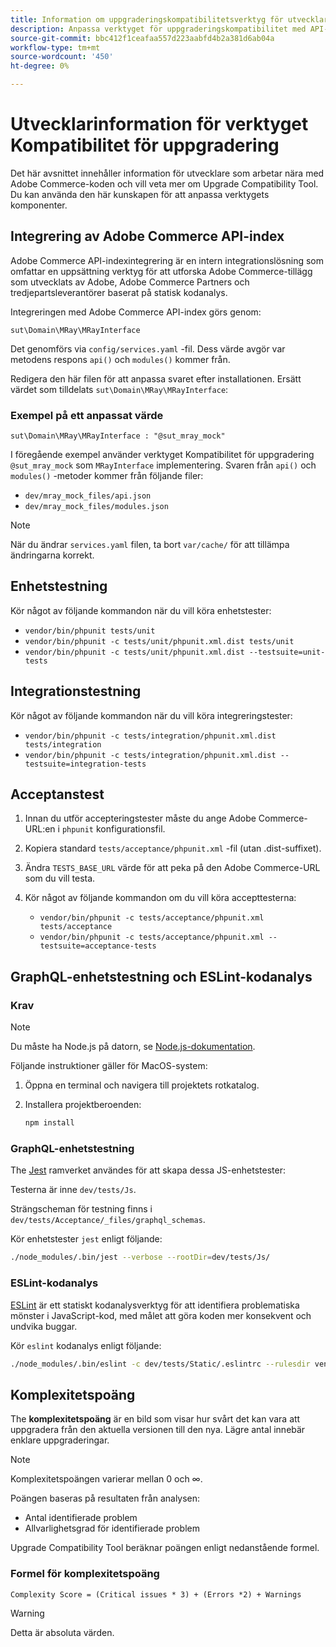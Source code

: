 ```yaml
---
title: Information om uppgraderingskompatibilitetsverktyg för utvecklare
description: Anpassa verktyget för uppgraderingskompatibilitet med API-indexintegrering.
source-git-commit: bbc412f1ceafaa557d223aabfd4b2a381d6ab04a
workflow-type: tm+mt
source-wordcount: '450'
ht-degree: 0%

---
```



# Utvecklarinformation för verktyget Kompatibilitet för uppgradering

Det här avsnittet innehåller information för utvecklare som arbetar nära med Adobe Commerce-koden och vill veta mer om Upgrade Compatibility Tool. Du kan använda den här kunskapen för att anpassa verktygets komponenter.

## Integrering av Adobe Commerce API-index

Adobe Commerce API-indexintegrering är en intern integrationslösning som omfattar en uppsättning verktyg för att utforska Adobe Commerce-tillägg som utvecklats av Adobe, Adobe Commerce Partners och tredjepartsleverantörer baserat på statisk kodanalys.

Integreringen med Adobe Commerce API-index görs genom:

`sut\Domain\MRay\MRayInterface`

Det genomförs via `config/services.yaml` -fil. Dess värde avgör var metodens respons `api()` och `modules()` kommer från.

Redigera den här filen för att anpassa svaret efter installationen. Ersätt värdet som tilldelats `sut\Domain\MRay\MRayInterface`:

### Exempel på ett anpassat värde

`sut\Domain\MRay\MRayInterface : "@sut_mray_mock"`

I föregående exempel använder verktyget Kompatibilitet för uppgradering `@sut_mray_mock` som `MRayInterface` implementering. Svaren från `api()` och `modules()` -metoder kommer från följande filer:

- `dev/mray_mock_files/api.json`
- `dev/mray_mock_files/modules.json`

>[!NOTE]
>
>När du ändrar `services.yaml` filen, ta bort `var/cache/` för att tillämpa ändringarna korrekt.

## Enhetstestning

Kör något av följande kommandon när du vill köra enhetstester:

- `vendor/bin/phpunit tests/unit`
- `vendor/bin/phpunit -c tests/unit/phpunit.xml.dist tests/unit`
- `vendor/bin/phpunit -c tests/unit/phpunit.xml.dist --testsuite=unit-tests`

## Integrationstestning

Kör något av följande kommandon när du vill köra integreringstester:

- `vendor/bin/phpunit -c tests/integration/phpunit.xml.dist tests/integration`
- `vendor/bin/phpunit -c tests/integration/phpunit.xml.dist --testsuite=integration-tests`

## Acceptanstest

1. Innan du utför accepteringstester måste du ange Adobe Commerce-URL:en i `phpunit` konfigurationsfil.
1. Kopiera standard `tests/acceptance/phpunit.xml` -fil (utan .dist-suffixet).
1. Ändra `TESTS_BASE_URL` värde för att peka på den Adobe Commerce-URL som du vill testa.
1. Kör något av följande kommandon om du vill köra accepttesterna:

   - `vendor/bin/phpunit -c tests/acceptance/phpunit.xml tests/acceptance`
   - `vendor/bin/phpunit -c tests/acceptance/phpunit.xml --testsuite=acceptance-tests`

## GraphQL-enhetstestning och ESLint-kodanalys

### Krav

>[!NOTE]
>
>Du måste ha Node.js på datorn, se [Node.js-dokumentation](https://nodejs.dev/learn/how-to-install-nodejs).

Följande instruktioner gäller för MacOS-system:

1. Öppna en terminal och navigera till projektets rotkatalog.
1. Installera projektberoenden:

   ```bash
   npm install
   ```

### GraphQL-enhetstestning

The [Jest](https://jestjs.io/docs/getting-started) ramverket användes för att skapa dessa JS-enhetstester:

Testerna är inne `dev/tests/Js`.

Strängscheman för testning finns i `dev/tests/Acceptance/_files/graphql_schemas`.

Kör enhetstester `jest` enligt följande:

```bash
./node_modules/.bin/jest --verbose --rootDir=dev/tests/Js/
```

### ESLint-kodanalys

[ESLint](https://eslint.org/docs/user-guide/getting-started) är ett statiskt kodanalysverktyg för att identifiera problematiska mönster i JavaScript-kod, med målet att göra koden mer konsekvent och undvika buggar.

Kör `eslint` kodanalys enligt följande:

```bash
./node_modules/.bin/eslint -c dev/tests/Static/.eslintrc --rulesdir vendor/magento/magento-coding-standard/eslint/rules path/to/analyse
```

## Komplexitetspoäng

The **komplexitetspoäng** är en bild som visar hur svårt det kan vara att uppgradera från den aktuella versionen till den nya. Lägre antal innebär enklare uppgraderingar.

>[!NOTE]
>
>Komplexitetspoängen varierar mellan 0 och ∞.

Poängen baseras på resultaten från analysen:

- Antal identifierade problem
- Allvarlighetsgrad för identifierade problem

Upgrade Compatibility Tool beräknar poängen enligt nedanstående formel.

### Formel för komplexitetspoäng

`Complexity Score = (Critical issues * 3) + (Errors *2) + Warnings`

>[!WARNING]
>
>Detta är absoluta värden.
